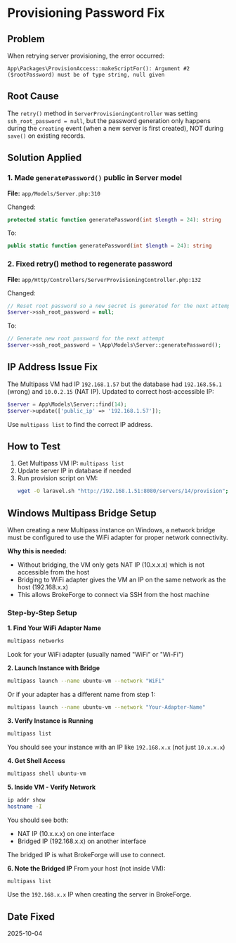 # Provisioning Password Fix

## Problem

When retrying server provisioning, the error occurred:
```
App\Packages\ProvisionAccess::makeScriptFor(): Argument #2 ($rootPassword) must be of type string, null given
```

## Root Cause

The `retry()` method in `ServerProvisioningController` was setting `ssh_root_password = null`, but the password generation only happens during the `creating` event (when a new server is first created), NOT during `save()` on existing records.

## Solution Applied

### 1. Made `generatePassword()` public in Server model

**File:** `app/Models/Server.php:310`

Changed:
```php
protected static function generatePassword(int $length = 24): string
```

To:
```php
public static function generatePassword(int $length = 24): string
```

### 2. Fixed retry() method to regenerate password

**File:** `app/Http/Controllers/ServerProvisioningController.php:132`

Changed:
```php
// Reset root password so a new secret is generated for the next attempt
$server->ssh_root_password = null;
```

To:
```php
// Generate new root password for the next attempt
$server->ssh_root_password = \App\Models\Server::generatePassword();
```

## IP Address Issue Fix

The Multipass VM had IP `192.168.1.57` but the database had `192.168.56.1` (wrong) and `10.0.2.15` (NAT IP). Updated to correct host-accessible IP:

```php
$server = App\Models\Server::find(14);
$server->update(['public_ip' => '192.168.1.57']);
```

Use `multipass list` to find the correct IP address.

## How to Test

1. Get Multipass VM IP: `multipass list`
2. Update server IP in database if needed
3. Run provision script on VM:
   ```bash
   wget -O laravel.sh "http://192.168.1.51:8080/servers/14/provision"; bash laravel.sh
   ```

## Windows Multipass Bridge Setup

When creating a new Multipass instance on Windows, a network bridge must be configured to use the WiFi adapter for proper network connectivity.

**Why this is needed:**
- Without bridging, the VM only gets NAT IP (10.x.x.x) which is not accessible from the host
- Bridging to WiFi adapter gives the VM an IP on the same network as the host (192.168.x.x)
- This allows BrokeForge to connect via SSH from the host machine

### Step-by-Step Setup

**1. Find Your WiFi Adapter Name**
```bash
multipass networks
```
Look for your WiFi adapter (usually named "WiFi" or "Wi-Fi")

**2. Launch Instance with Bridge**
```bash
multipass launch --name ubuntu-vm --network "WiFi"
```
Or if your adapter has a different name from step 1:
```bash
multipass launch --name ubuntu-vm --network "Your-Adapter-Name"
```

**3. Verify Instance is Running**
```bash
multipass list
```
You should see your instance with an IP like `192.168.x.x` (not just `10.x.x.x`)

**4. Get Shell Access**
```bash
multipass shell ubuntu-vm
```

**5. Inside VM - Verify Network**
```bash
ip addr show
hostname -I
```
You should see both:
- NAT IP (10.x.x.x) on one interface
- Bridged IP (192.168.x.x) on another interface

The bridged IP is what BrokeForge will use to connect.

**6. Note the Bridged IP**
From your host (not inside VM):
```bash
multipass list
```
Use the `192.168.x.x` IP when creating the server in BrokeForge.

## Date Fixed
2025-10-04
